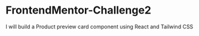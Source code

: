 # FrontendMentor-Challenge2
I will build a Product preview card component using React and Tailwind CSS

